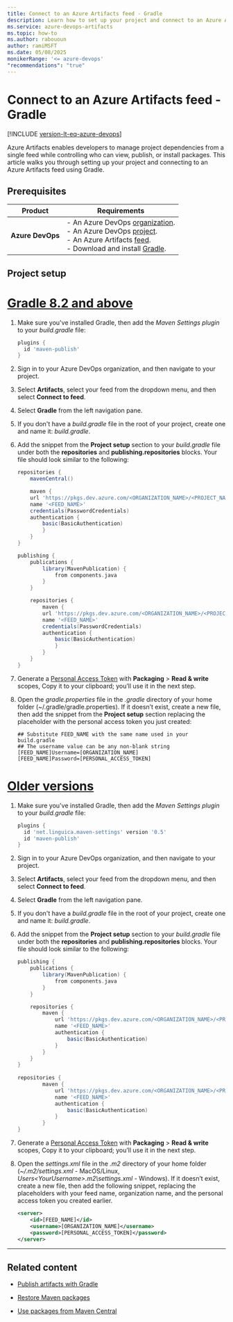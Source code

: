 ```yaml
---
title: Connect to an Azure Artifacts feed - Gradle
description: Learn how to set up your project and connect to an Azure Artifacts feed with Gradle.
ms.service: azure-devops-artifacts
ms.topic: how-to
ms.author: rabououn
author: ramiMSFT
ms.date: 05/08/2025
monikerRange: '<= azure-devops'
"recommendations": "true"
---
```


# Connect to an Azure Artifacts feed - Gradle

[!INCLUDE [version-lt-eq-azure-devops](../../includes/version-lt-eq-azure-devops.md)]

Azure Artifacts enables developers to manage project dependencies from a single feed while controlling who can view, publish, or install packages. This article walks you through setting up your project and connecting to an Azure Artifacts feed using Gradle.

## Prerequisites

| **Product**        | **Requirements**                       |
|--------------------|----------------------------------------|
| **Azure DevOps**   | - An Azure DevOps [organization](../../organizations/accounts/create-organization.md).<br>- An Azure DevOps [project](../../organizations/projects/create-project.md).<br> - An Azure Artifacts [feed](../get-started-nuget.md#create-feed).<br> - Download and install [Gradle](https://docs.gradle.org/current/userguide/installation.html). |

## Project setup

# [Gradle 8.2 and above](#tab/newerversions)

1. Make sure you've installed Gradle, then add the *Maven Settings plugin* to your *build.gradle* file:

    ```groovy
    plugins {
      id 'maven-publish'
    }
    ```

1. Sign in to your Azure DevOps organization, and then navigate to your project.

1. Select **Artifacts**, select your feed from the dropdown menu, and then select **Connect to feed**.

1. Select **Gradle** from the left navigation pane.

1. If you don't have a *build.gradle* file in the root of your project, create one and name it: *build.gradle*.

1. Add the snippet from the **Project setup** section to your *build.gradle* file under both the **repositories** and **publishing.repositories** blocks. Your file should look similar to the following:

    ```groovy
    repositories {
        mavenCentral()
    
        maven {
        url 'https://pkgs.dev.azure.com/<ORGANIZATION_NAME>/<PROJECT_NAME>/_packaging/<FEED_NAME>/maven/v1'  
        name '<FEED_NAME>'
        credentials(PasswordCredentials)
        authentication {
            basic(BasicAuthentication)
            }
        }
    }
    
    publishing {
        publications {
            library(MavenPublication) {
                from components.java
            }
        }
    
        repositories {
            maven {
            url 'https://pkgs.dev.azure.com/<ORGANIZATION_NAME>/<PROJECT_NAME>/_packaging/<FEED_NAME>/maven/v1'  
            name '<FEED_NAME>'
            credentials(PasswordCredentials)
            authentication {
                basic(BasicAuthentication)
                }
            }
        }
    }
    ```

1. Generate a [Personal Access Token](../../organizations/accounts/use-personal-access-tokens-to-authenticate.md#create-a-pat) with **Packaging** > **Read & write** scopes, Copy it to your clipboard; you’ll use it in the next step.

1. Open the *gradle.properties* file in the *.gradle* directory of your home folder (~/.gradle/gradle.properties).  If it doesn’t exist, create a new file, then add the snippet from the **Project setup** section replacing the placeholder with the personal access token you just created:

    ```
    ## Substitute FEED_NAME with the same name used in your build.gradle
    ## The username value can be any non-blank string
    [FEED_NAME]Username=[ORGANIZATION_NAME]
    [FEED_NAME]Password=[PERSONAL_ACCESS_TOKEN]
    ```

# [Older versions](#tab/olderversions)

1. Make sure you've installed Gradle, then add the *Maven Settings plugin* to your *build.gradle* file:

    ```groovy
    plugins {
      id 'net.linguica.maven-settings' version '0.5'
      id 'maven-publish'
    }
    ```

1. Sign in to your Azure DevOps organization, and then navigate to your project.

1. Select **Artifacts**, select your feed from the dropdown menu, and then select **Connect to feed**.

1. Select **Gradle** from the left navigation pane.

1. If you don't have a *build.gradle* file in the root of your project, create one and name it: *build.gradle*.

1. Add the snippet from the **Project setup** section to your *build.gradle* file under both the **repositories** and **publishing.repositories** blocks. Your file should look similar to the following:

    ```groovy
    publishing { 
        publications {
            library(MavenPublication) {
                from components.java
            }
        }
    
        repositories { 
            maven {
                url 'https://pkgs.dev.azure.com/<ORGANIZATION_NAME>/<PROJECT_NAME>/_packaging/<FEED_NAME>/maven/v1'                
                name '<FEED_NAME>'
                authentication {
                    basic(BasicAuthentication)
                }
            }
        } 
    } 
        
    repositories { 
            maven {
                url 'https://pkgs.dev.azure.com/<ORGANIZATION_NAME>/<PROJECT_NAME>/_packaging/<FEED_NAME>/maven/v1'                
                name '<FEED_NAME>'
                authentication {
                    basic(BasicAuthentication)
                }
            }
    } 
    ```

1. Generate a [Personal Access Token](../../organizations/accounts/use-personal-access-tokens-to-authenticate.md#create-a-pat) with **Packaging** > **Read & write** scopes, Copy it to your clipboard; you’ll use it in the next step.

1. Open the *settings.xml* file in the *.m2* directory of your home folder (*~/.m2/settings.xml* - MacOS/Linux, *Users\<YourUsername>\.m2\settings.xml* - Windows). If it doesn’t exist, create a new file, then add the following snippet, replacing the placeholders with your feed name, organization name, and the personal access token you created earlier.

    ```xml
    <server>
        <id>[FEED_NAME]</id>
        <username>[ORGANIZATION_NAME]</username>
        <password>[PERSONAL_ACCESS_TOKEN]</password>
    </server>
    ```

---

## Related content

- [Publish artifacts with Gradle](publish-with-gradle.md)

- [Restore Maven packages](install.md)

- [Use packages from Maven Central](upstream-sources.md)
